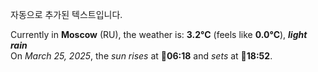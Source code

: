 
자동으로 추가된 텍스트입니다.

<!--START_SECTION:weather:moscow-->
Currently in **Moscow** (RU), the weather is: **3.2°C** (feels like **0.0°C**), ***light rain***<br/>
On *March 25, 2025*, the *sun rises* at 🌅**06:18** and *sets* at 🌇**18:52**.
<!--END_SECTION:weather-->
